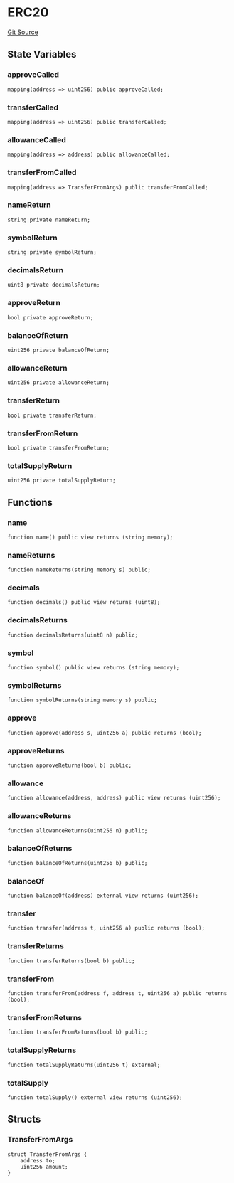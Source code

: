 # ERC20
[Git Source](https://github.com/Swivel-Finance/illuminate/blob/ddf95dfbaf2df4d82b6652aff5c2effb5fee45f4/src/mocks/ERC20.sol)


## State Variables
### approveCalled

```solidity
mapping(address => uint256) public approveCalled;
```


### transferCalled

```solidity
mapping(address => uint256) public transferCalled;
```


### allowanceCalled

```solidity
mapping(address => address) public allowanceCalled;
```


### transferFromCalled

```solidity
mapping(address => TransferFromArgs) public transferFromCalled;
```


### nameReturn

```solidity
string private nameReturn;
```


### symbolReturn

```solidity
string private symbolReturn;
```


### decimalsReturn

```solidity
uint8 private decimalsReturn;
```


### approveReturn

```solidity
bool private approveReturn;
```


### balanceOfReturn

```solidity
uint256 private balanceOfReturn;
```


### allowanceReturn

```solidity
uint256 private allowanceReturn;
```


### transferReturn

```solidity
bool private transferReturn;
```


### transferFromReturn

```solidity
bool private transferFromReturn;
```


### totalSupplyReturn

```solidity
uint256 private totalSupplyReturn;
```


## Functions
### name


```solidity
function name() public view returns (string memory);
```

### nameReturns


```solidity
function nameReturns(string memory s) public;
```

### decimals


```solidity
function decimals() public view returns (uint8);
```

### decimalsReturns


```solidity
function decimalsReturns(uint8 n) public;
```

### symbol


```solidity
function symbol() public view returns (string memory);
```

### symbolReturns


```solidity
function symbolReturns(string memory s) public;
```

### approve


```solidity
function approve(address s, uint256 a) public returns (bool);
```

### approveReturns


```solidity
function approveReturns(bool b) public;
```

### allowance


```solidity
function allowance(address, address) public view returns (uint256);
```

### allowanceReturns


```solidity
function allowanceReturns(uint256 n) public;
```

### balanceOfReturns


```solidity
function balanceOfReturns(uint256 b) public;
```

### balanceOf


```solidity
function balanceOf(address) external view returns (uint256);
```

### transfer


```solidity
function transfer(address t, uint256 a) public returns (bool);
```

### transferReturns


```solidity
function transferReturns(bool b) public;
```

### transferFrom


```solidity
function transferFrom(address f, address t, uint256 a) public returns (bool);
```

### transferFromReturns


```solidity
function transferFromReturns(bool b) public;
```

### totalSupplyReturns


```solidity
function totalSupplyReturns(uint256 t) external;
```

### totalSupply


```solidity
function totalSupply() external view returns (uint256);
```

## Structs
### TransferFromArgs

```solidity
struct TransferFromArgs {
    address to;
    uint256 amount;
}
```

